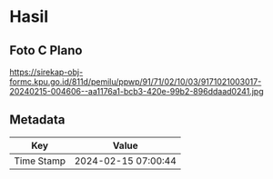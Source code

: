 # Hasil

## Foto C Plano

https://sirekap-obj-formc.kpu.go.id/811d/pemilu/ppwp/91/71/02/10/03/9171021003017-20240215-004606--aa1176a1-bcb3-420e-99b2-896ddaad0241.jpg


## Metadata

| Key        | Value               |
| ---------- | ------------------- |
| Time Stamp | 2024-02-15 07:00:44 |



